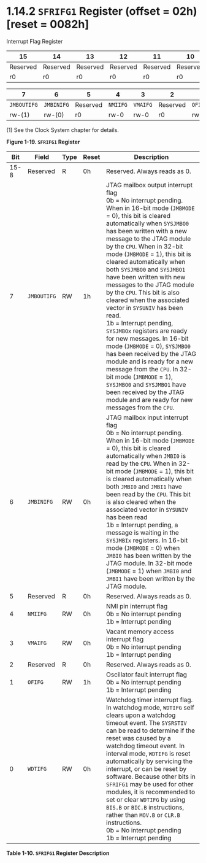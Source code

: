 # 1.14.2 `SFRIFG1` Register (offset = 02h) [reset = 0082h]

Interrupt Flag Register

<a id="figure-1-19"></a>

| 15       | 14       | 13       | 12       | 11       | 10       | 9        | 8        |
| -------- | -------- | -------- | -------- | -------- | -------- | -------- | -------- |
| Reserved | Reserved | Reserved | Reserved | Reserved | Reserved | Reserved | Reserved |
| r0       | r0       | r0       | r0       | r0       | r0       | r0       | r0       |

| 7           | 6          | 5        | 4        | 3        | 2        | 1          | 0        |
| ----------- | ---------- | -------- | -------- | -------- | -------- | ---------- | -------- |
| `JMBOUTIFG` | `JMBINIFG` | Reserved | `NMIIFG` | `VMAIFG` | Reserved | `OFIFG(1)` | `WDTIFG` |
| rw-(1)      | rw-(0)     | r0       | rw-0     | rw-0     | r0       | rw-(1)     | rw-0     |

(1) See the Clock System chapter for details.

**Figure 1-19. `SFRIFG1` Register**

<a id="table-1-10"></a>

| Bit  | Field       | Type | Reset | Description                                                                                                                                                                                                                                                                                                                                                                                                                                                                                                                                                                                                                                                                                                                                                                                                                                            |
| ---- | ----------- | ---- | ----- | ------------------------------------------------------------------------------------------------------------------------------------------------------------------------------------------------------------------------------------------------------------------------------------------------------------------------------------------------------------------------------------------------------------------------------------------------------------------------------------------------------------------------------------------------------------------------------------------------------------------------------------------------------------------------------------------------------------------------------------------------------------------------------------------------------------------------------------------------------ |
| 15-8 | Reserved    | R    | 0h    | Reserved. Always reads as 0.                                                                                                                                                                                                                                                                                                                                                                                                                                                                                                                                                                                                                                                                                                                                                                                                                           |
| 7    | `JMBOUTIFG` | RW   | 1h    | JTAG mailbox output interrupt flag<br>0b = No interrupt pending. When in 16-bit mode (`JMBMODE` = 0), this bit is cleared automatically when `SYSJMBO0` has been written with a new message to the JTAG module by the `CPU`. When in 32-bit mode (`JMBMODE` = 1), this bit is cleared automatically when both `SYSJMBO0` and `SYSJMBO1` have been written with new messages to the JTAG module by the `CPU`. This bit is also cleared when the associated vector in `SYSUNIV` has been read.<br>1b = Interrupt pending, `SYSJMBOx` registers are ready for new messages. In 16-bit mode (`JMBMODE` = 0), `SYSJMBO0` has been received by the JTAG module and is ready for a new message from the `CPU`. In 32-bit mode (`JMBMODE` = 1), `SYSJMBO0` and `SYSJMBO1` have been received by the JTAG module and are ready for new messages from the `CPU`. |
| 6    | `JMBINIFG`  | RW   | 0h    | JTAG mailbox input interrupt flag<br>0b = No interrupt pending. When in 16-bit mode (`JMBMODE` = 0), this bit is cleared automatically when `JMBI0` is read by the `CPU`. When in 32-bit mode (`JMBMODE` = 1), this bit is cleared automatically when both `JMBI0` and `JMBI1` have been read by the `CPU`. This bit is also cleared when the associated vector in `SYSUNIV` has been read<br>1b = Interrupt pending, a message is waiting in the `SYSJMBIx` registers. In 16-bit mode (`JMBMODE` = 0) when `JMBI0` has been written by the JTAG module. In 32-bit mode (`JMBMODE` = 1) when `JMBI0` and `JMBI1` have been written by the JTAG module.                                                                                                                                                                                                 |
| 5    | Reserved    | R    | 0h    | Reserved. Always reads as 0.                                                                                                                                                                                                                                                                                                                                                                                                                                                                                                                                                                                                                                                                                                                                                                                                                           |
| 4    | `NMIIFG`    | RW   | 0h    | NMI pin interrupt flag<br>0b = No interrupt pending<br>1b = Interrupt pending                                                                                                                                                                                                                                                                                                                                                                                                                                                                                                                                                                                                                                                                                                                                                                          |
| 3    | `VMAIFG`    | RW   | 0h    | Vacant memory access interrupt flag<br>0b = No interrupt pending<br>1b = Interrupt pending                                                                                                                                                                                                                                                                                                                                                                                                                                                                                                                                                                                                                                                                                                                                                             |
| 2    | Reserved    | R    | 0h    | Reserved. Always reads as 0.                                                                                                                                                                                                                                                                                                                                                                                                                                                                                                                                                                                                                                                                                                                                                                                                                           |
| 1    | `OFIFG`     | RW   | 1h    | Oscillator fault interrupt flag<br>0b = No interrupt pending<br>1b = Interrupt pending                                                                                                                                                                                                                                                                                                                                                                                                                                                                                                                                                                                                                                                                                                                                                                 |
| 0    | `WDTIFG`    | RW   | 0h    | Watchdog timer interrupt flag. In watchdog mode, `WDTIFG` self clears upon a watchdog timeout event. The `SYSRSTIV` can be read to determine if the reset was caused by a watchdog timeout event. In interval mode, `WDTIFG` is reset automatically by servicing the interrupt, or can be reset by software. Because other bits in `SFRIFG1` may be used for other modules, it is recommended to set or clear `WDTIFG` by using `BIS.B` or `BIC.B` instructions, rather than `MOV.B` or `CLR.B` instructions.<br>0b = No interrupt pending<br>1b = Interrupt pending                                                                                                                                                                                                                                                                                   |

**Table 1-10. `SFRIFG1` Register Description**
